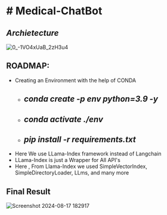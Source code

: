 #                                                              # Medical-ChatBot
## *Archietecture*
![0_-1VO4xUaB_2zH3u4](https://github.com/user-attachments/assets/ab03974a-56f2-4c24-83b0-e67a1695d302)

## ROADMAP:
* Creating an Environment with the help of CONDA
   * ## *conda create -p env python=3.9 -y* ##
   * ## *conda activate ./env* ##
   * ## *pip install -r requirements.txt* ##
* Here We use LLama-Index framework instead of Langchain
* LLama-Index is just a Wrapper for All API's
* Here , From Llama-Index we used SimpleVectorIndex, SimpleDirectoryLoader, LLms, and many more

## Final Result

![Screenshot 2024-08-17 182917](https://github.com/user-attachments/assets/dfdcec2e-7331-46a1-aa19-32996e7645d4)
